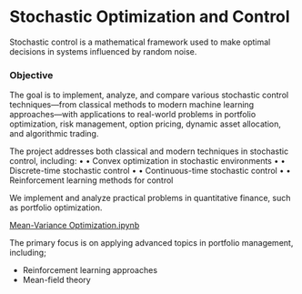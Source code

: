 #  Stochastic Optimization and Control 

Stochastic control is a mathematical framework used to make optimal decisions in systems influenced by random noise.

### Objective
The goal is to implement, analyze, and compare various stochastic control techniques—from classical methods to modern machine learning approaches—with applications to real-world problems in portfolio optimization, risk management, option pricing, dynamic asset allocation, and algorithmic trading.

The project addresses both classical and modern techniques in stochastic control, including: 
•	• Convex optimization in stochastic environments 
•	• Discrete-time stochastic control 
•	• Continuous-time stochastic control 
•	• Reinforcement learning methods for control

We implement and analyze practical problems in quantitative finance, such as portfolio optimization. 

[Mean-Variance Optimization.ipynb](Mean-Variance_Optimization.py)

The primary focus is on applying advanced topics in portfolio management, including;
- Reinforcement learning approaches 
- Mean-field theory
